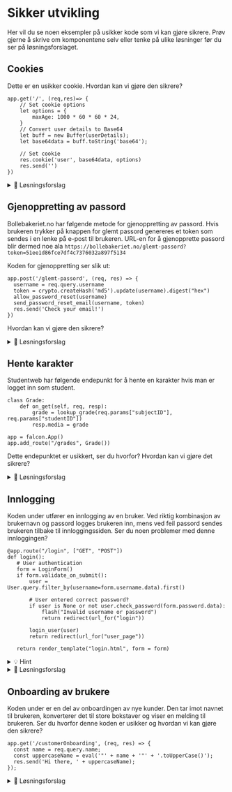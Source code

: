 # Sikker utvikling
Her vil du se noen eksempler på usikker kode som vi kan gjøre sikrere. Prøv gjerne å skrive om komponentene selv eller tenke på ulike løsninger før du ser på løsningsforslaget.


## Cookies
Dette er en usikker cookie. Hvordan kan vi gjøre den sikrere?
```
app.get('/', (req,res)=> {
    // Set cookie options
    let options = {
        maxAge: 1000 * 60 * 60 * 24,
    }
    // Convert user details to Base64
    let buff = new Buffer(userDetails);
    let base64data = buff.toString('base64');

    // Set cookie
    res.cookie('user', base64data, options)
    res.send('')
})
```
<details>

<summary>🚨 Løsningsforslag </summary>
Cookien over har tre problemer:

  - Den har veldig lang levetid
  - Den inneholder brukerdata (som enkelt kan konverteres tilbake fra base64)
  - Den har ikke satt flaggene ``` httpOnly ``` og ``` secure ```

Her ser dere et eksempel på en sikrere versjon av den samme cookien hvor vi setter flaggene, setter kortere levetid, og bruker et session token som vi kan koble til brukeren i backend istedenfor å legge ved brukerdata:

```
app.get('/', (req,res)=>{
    // Set cookie options
    let options = {
        maxAge: 1000 * 60 * 15, // 15 minute timeout     
        httpOnly: true,
        secure: true,
    }
    // Set cookie
    res.cookie('user', sessionToken, options)
    res.send('')
})
```
</details>



## Gjenoppretting av passord
Bollebakeriet.no har følgende metode for gjenoppretting av passord. Hvis brukeren trykker på knappen for glemt passord genereres et token som sendes i en lenke på e-post til brukeren. URL-en for å gjenopprette passord blir dermed noe ala ``` https://bollebakeriet.no/glemt-passord?token=51ee1d86fce7df4c7376032a897f5134 ```

Koden for gjenoppretting ser slik ut:

```
app.post('/glemt-passord', (req, res) => {
  username = req.query.username
  token = crypto.createHash('md5').update(username).digest("hex")
  allow_password_reset(username)
  send_password_reset_email(username, token)
  res.send('Check your email!')
})
```
Hvordan kan vi gjøre den sikrere?

<details>

<summary>🚨 Løsningsforslag </summary>
Tokenet som generes er ikke random siden det kun er en hash av brukernavnet. Dermed kan man resette andres passord hvis man vet eller gjetter brukernavnet deres.


Her ser dere et eksempel på en sikrere versjon av den samme koden hvor vi bruker en [NPM-pakke for UUID](https://www.npmjs.com/package/uuid) for å generere et tilfeldig token.

```
app.post('/forgot-password', (req, res) => {
  username = req.query.username
  token = uuidv4(); 
  allow_password_reset(username)
  get_user(username).set_user_reset_token(token)
  send_password_reset_email(username, token)
  res.send('Check your email!')
})
```
</details>


## Hente karakter
Studentweb har følgende endepunkt for å hente en karakter hvis man er logget inn som student.

```
class Grade:
    def on_get(self, req, resp):
        grade = lookup_grade(req.params["subjectID"], req.params["studentID"])
        resp.media = grade

app = falcon.App()
app.add_route("/grades", Grade())
```
Dette endepunktet er usikkert, ser du hvorfor? Hvordan kan vi gjøre det sikrere?

<details>

<summary>🚨 Løsningsforslag </summary>
Endepunktet over har ingen sjekk på om det er en gyldig sesjon, så man vil kunne hente andre studenters karakterer ved å sende inn forskjellige ID-er. 

Her har vi lagt til en sjekk på at ID-en tilhører brukerens sesjon så man kun kan se sin egen karakter.

```
class Grade:
    def on_get(self, req, resp):
        if get_student_id(session) != req.params['studentID']:
            resp.media = "Access Denied"
            return False 
        grade = lookup_grade(req.params['subjectID'], req.params['studentID'])
        resp.media = grade
```
</details>


## Innlogging
Koden under utfører en innlogging av en bruker. Ved riktig kombinasjon av brukernavn og passord logges brukeren inn, mens ved feil passord sendes brukeren tilbake til innloggingssiden. Ser du noen problemer med denne innloggingen?

```
@app.route("/login", ["GET", "POST"])
def login():
   # User authentication
   form = LoginForm()
   if form.validate_on_submit():
       user = User.query.filter_by(username=form.username.data).first()

       # User entered correct password?
       if user is None or not user.check_password(form.password.data):
           flash("Invalid username or password")
           return redirect(url_for("login"))

       login_user(user)
       return redirect(url_for("user_page"))

   return render_template("login.html", form = form)
```

<details>
<summary>💡 Hint </summary>
Siden vi ikke begrenser antall mulige feilede innloggingsforsøk er denne koden sårbar for brute-forcing. Vet du om noen måter vi kan forhindre brute-forcing på?
</details>

<details>

<summary>🚨 Løsningsforslag </summary>
For å forhindre brute-forcing kan vi for eksempel gjøre en eller flere av følgende tiltak:

  - Legge til CAPTCHA ved innlogging. Det vil ikke begrense antall forsøk, men stoppe automatiserte angrep med scripts.
  - Legge på et delay hvor hvert forsøk for å forsinke automatiserte angrep.
  - Rate-limiting på server-nivå. Cloudflare, AWS etc har ofte innebygde mekanismer for å inspisere requester og begrense antall requester per IP-adresse eller per nettside innenfor et gitt tidsintervall.

#### Eksempel med øktende delay for hvert feilede forsøk

```
WAIT_TIME_PER_LOGIN = 5

@app.route("/login", ["GET", "POST"])
def login():
   # User authentication
   form = LoginForm()
   if form.validate_on_submit():
       user = User.query.filter_by(username=form.username.data).first()

       last_login_atmpt = user.last_login_attempt
       consec_failed_logins = user.no_failed_logins
       user_timeout = user.user_timeout

       time_between = (datetime.datetime.now() - last_login_atmpt).total_seconds()

       user.last_login_attempt = datetime.datetime.now()

       if time_between < user_timeout:
           flash("Please wait {user_timeout} seconds before attempting to login again.")

           # Wait 5 extra seconds for each incorrect login
           user.user_timeout = consec_failed_logins * WAIT_TIME_PER_LOGIN
           user.no_failed_logins += 1
           db.session.update(user)
           db.session.commit()
           return redirect(url_for("login"))  
           
      # User entered correct password?
       if user is None or not user.check_password(form.password.data):
           flash("Invalid username or password")
           user.no_failed_logins += 1

           db.session.update(user)
           db.session.commit()
           return redirect(url_for("login"))

       user.no_failed_logins = 0
       user.user_timeout = 0
       db.session.update(user)
       db.session.commit()
       login_user(user)
       return redirect(url_for("user_page"))
```

</details>


## Onboarding av brukere
Koden under er en del av onboardingen av nye kunder. Den tar imot navnet til brukeren, konverterer det til store bokstaver og viser en melding til brukeren. Ser du hvorfor denne koden er usikker og hvordan vi kan gjøre den sikrere?

```
app.get('/customerOnboarding', (req, res) => {
  const name = req.query.name;
  const uppercaseName = eval('"' + name + '"' + '.toUpperCase()');
  res.send('Hi there, ' + uppercaseName);
});
```

<details>
<summary>🚨 Løsningsforslag </summary>
Koden over har ingen validering av brukerinput og bruker den usikre eval()-funksjonen.

For å gjøre koden sikrere kan vi for eksempel validere input ved å sette en makslengde og kun tillate store og små bokstaver med en regex. eval() bør ikke brukes fordi den evaluerer inputen og kjører eventuelt innhold, så vi kan heller forenkle koden og kun bruke toUpperCase.

```
validPattern = re.compile(r"[A-Za-z]{1,100}")

app.get('/customerOnboarding', (req, res) => {
  if (re.fullmatch(validPattern, req.query.name) {
    const name = req.query.name;
    const uppercaseName = name.toUpperCase()');
    res.send('Hi there, ' + uppercaseName);
  }
});
```
</details>
